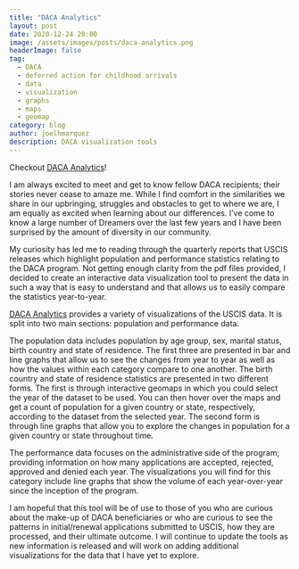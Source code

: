 ```yaml
---
title: "DACA Analytics"
layout: post
date: 2020-12-24 20:00
image: /assets/images/posts/daca-analytics.png
headerImage: false
tag:
  - DACA
  - deferred action for childhood arrivals
  - data
  - visualization
  - graphs
  - maps
  - geomap
category: blog
author: joelhmarquez
description: DACA visualization tools
---
```


<div class="alert alert-primary" role="alert">
  Checkout <a href="https://www.joelhmarquez.com/dacaanalytics" target="_blank" ref="noopener">DACA Analytics</a>!
</div>

I am always excited to meet and get to know fellow DACA recipients; their stories never cease to amaze me. While I find comfort in the similarities we share in our upbringing, struggles and obstacles to get to where we are, I am equally as excited when learning about our differences. I’ve come to know a large number of Dreamers over the last few years and I have been surprised by the amount of diversity in our community.

My curiosity has led me to reading through the quarterly reports that USCIS releases which highlight population and performance statistics relating to the DACA program. Not getting enough clarity from the pdf files provided, I decided to create an interactive data visualization tool to present the data in such a way that is easy to understand and that allows us to easily compare the statistics year-to-year.

<a href="https://www.joelhmarquez.com/dacaanalytics" target="_blank" ref="noopener">DACA Analytics</a> provides a variety of visualizations of the USCIS data. It is split into two main sections: population and performance data.

The population data includes population by age group, sex, marital status, birth country and state of residence. The first three are presented in bar and line graphs that allow us to see the changes from year to year as well as how the values within each category compare to one another. The birth country and state of residence statistics are presented in two different forms. The first is through interactive geomaps in which you could select the year of the dataset to be used. You can then hover over the maps and get a count of population for a given country or state, respectively, according to the dataset from the selected year. The second form is through line graphs that allow you to explore the changes in population for a given country or state throughout time.

The performance data focuses on the administrative side of the program; providing information on how many applications are accepted, rejected, approved and denied each year. The visualizations you will find for this category include line graphs that show the volume of each year-over-year since the inception of the program.

I am hopeful that this tool will be of use to those of you who are curious about the make-up of DACA beneficiaries or who are curious to see the patterns in initial/renewal applications submitted to USCIS, how they are processed, and their ultimate outcome. I will continue to update the tools as new information is released and will work on adding additional visualizations for the data that I have yet to explore.
